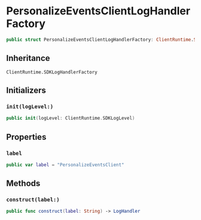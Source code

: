 # PersonalizeEventsClientLogHandlerFactory

``` swift
public struct PersonalizeEventsClientLogHandlerFactory: ClientRuntime.SDKLogHandlerFactory 
```

## Inheritance

`ClientRuntime.SDKLogHandlerFactory`

## Initializers

### `init(logLevel:)`

``` swift
public init(logLevel: ClientRuntime.SDKLogLevel) 
```

## Properties

### `label`

``` swift
public var label = "PersonalizeEventsClient"
```

## Methods

### `construct(label:)`

``` swift
public func construct(label: String) -> LogHandler 
```
